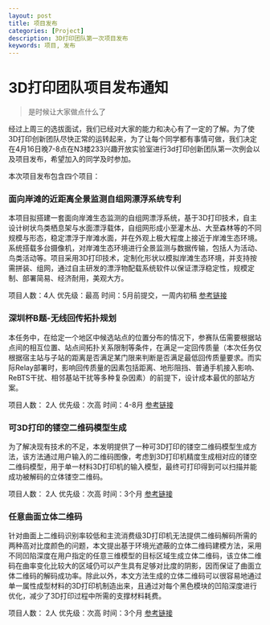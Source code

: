 ```yaml
---
layout: post
title: 项目发布
categories: [Project]
description: 3D打印团队第一次项目发布
keywords: 项目, 发布
---
```


# 3D打印团队项目发布通知
 
 > 是时候让大家做点什么了
 
 经过上周三的选拔面试，我们已经对大家的能力和决心有了一定的了解。为了使3D打印创新团队尽快正常的运转起来，为了让每个同学都有事情可做，我们决定在4月16日晚7-8点在N3楼233兴趣开放实验室进行3d打印创新团队第一次例会以及项目发布，希望加入的同学及时参加。

 本次项目发布包含四个项目：
 
### 面向岸滩的近距离全景监测自组网漂浮系统专利
 
 本项目拟搭建一套面向岸滩生态监测的自组网漂浮系统，基于3D打印技术，自主设计树状鸟类栖息架与水面漂浮载体，自组网形成小至灌木丛、大至森林等的不同规模与形态，稳定漂浮于岸滩水面，并在外观上极大程度上接近于岸滩生态环境。系统搭载多台摄像机，对岸滩生态环境进行全景监测与数据传输，包括人为活动、鸟类活动等。项目采用3D打印技术，定制化形状以模拟岸滩生态环境，并支持按需拼装、组网，通过自主研发的漂浮物配载系统软件以保证漂浮稳定性，规模定制、部署简易、经济耐用，美观大方。
 
 项目人数：4人		优先级：最高	时间：5月前提交，一周内初稿		[参考链接](https://github.com/3dincrement/publications/blob/master/proj/%E5%B2%B8%E6%BB%A9%E7%94%9F%E6%80%81%E7%9B%91%E6%B5%8B%E6%BC%82%E6%B5%AE%E7%B3%BB%E7%BB%9F.docx)
 
### 深圳杯B题-无线回传拓扑规划
 本任务中，在给定一个地区中候选站点的位置分布的情况下，参赛队伍需要根据站点间的相互位置、站点间拓扑关系限制等条件，在满足一定回传质量（本次任务仅根据宿主站与子站的距离是否满足某门限来判断是否满足最低回传质量要求。而实际Relay部署时，影响回传质量的因素包括距离、地形阻挡、普通手机接入影响、ReBTS干扰、相邻基站干扰等多种复杂因素）的前提下，设计成本最优的部站方案。
 
 项目人数： 2人		优先级：次高	时间：4-8月		[参考链接](https://github.com/3dincrement/publications/blob/master/proj/B%E9%A2%98-%E6%97%A0%E7%BA%BF%E5%9B%9E%E4%BC%A0%E6%8B%93%E6%89%91%E8%A7%84%E5%88%92.docx)
 
### 可3D打印的镂空二维码模型生成
 为了解决现有技术的不足，本发明提供了一种可3D打印的镂空二维码模型生成方法，该方法通过用户输入的二维码图像，考虑到3D打印机精度生成相对应的镂空二维码模型，用于单一材料3D打印机的输入模型，最终可打印得到可以扫描并能成功被解码的立体镂空二维码。
 
  项目人数： 2人		优先级：次高	时间：3个月		[参考链接](https://github.com/3dincrement/publications/blob/master/proj/%E5%88%9D%E7%A8%BF-201722173%E4%B8%80%E7%A7%8D%E5%8F%AF3D%E6%89%93%E5%8D%B0%E9%95%82%E7%A9%BA%E4%BA%8C%E7%BB%B4%E7%A0%81%E6%A8%A1%E5%9E%8B%E7%9A%84%E7%94%9F%E6%88%90%E6%96%B9%E6%B3%95%E5%8F%8A%E7%B3%BB%E7%BB%9F.doc)
  
### 任意曲面立体二维码
  针对曲面上二维码识别率较低和主流消费级3D打印机无法提供二维码解码所需的两种高对比度颜色的问题，本文提出基于环境光遮蔽的立体二维码建模方法，采用不同凹陷深度在用户指定的任意三维模型的目标区域生成立体二维码，该立体二维码在曲率变化比较大的区域仍可以产生具有足够对比度的阴影，因而保证了曲面立体二维码的解码成功率。除此以外，本文方法生成的立体二维码可以很容易地通过单一属性成型材料的3D打印机制造出来，且通过对每个黑色模块的凹陷深度进行优化，减少了3D打印过程中所需的支撑材料耗费。
  
 项目人数： 2人		优先级：次高	时间：3个月		[参考链接](https://github.com/3dincrement/publications/blob/master/proj/%E5%9F%BA%E4%BA%8E%E7%8E%AF%E5%A2%83%E5%85%89%E9%81%AE%E8%94%BD%E7%9A%84%E4%BB%BB%E6%84%8F%E6%9B%B2%E9%9D%A2%E7%AB%8B%E4%BD%93%E4%BA%8C%E7%BB%B4%E7%A0%81%E5%BB%BA%E6%A8%A1%E6%96%B9%E6%B3%95.doc)

 
 

